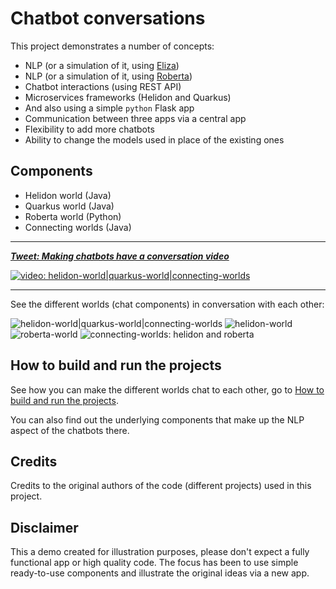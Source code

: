 # Chatbot conversations

This project demonstrates a number of concepts:

- NLP (or a simulation of it, using [Eliza](#Eliza))
- NLP (or a simulation of it, using [Roberta](#Roberta))
- Chatbot interactions (using REST API)
- Microservices frameworks (Helidon and Quarkus)
- And also using a simple `python` Flask app 
- Communication between three apps via a central app
- Flexibility to add more chatbots
- Ability to change the models used in place of the existing ones

## Components

- Helidon world (Java)
- Quarkus world (Java)
- Roberta world (Python)
- Connecting worlds (Java)

--- 
_**[Tweet: Making chatbots have a conversation video](https://twitter.com/theNeomatrix369/status/1287293868376039424)**_

[![video: helidon-world|quarkus-world|connecting-worlds](https://user-images.githubusercontent.com/1570917/88921265-20fa6780-d266-11ea-8e32-9debd9dc5710.png)](https://www.youtube.com/watch?v=2daclN-yAfI&feature=youtu.be&t=2747 "Video: Chatbots talking to each other in action")

--- 

See the different worlds (chat components) in conversation with each other:

![helidon-world|quarkus-world|connecting-worlds](https://user-images.githubusercontent.com/1570917/87869702-9bd79e80-c999-11ea-86d0-3cfd16aa1d84.png)
![helidon-world](https://user-images.githubusercontent.com/1570917/87869761-0ab4f780-c99a-11ea-9a36-b72e09dd63d5.png)
![roberta-world](https://user-images.githubusercontent.com/1570917/87869763-0dafe800-c99a-11ea-836a-ccf269887997.png)
![connecting-worlds: helidon and roberta](https://user-images.githubusercontent.com/1570917/87869767-10aad880-c99a-11ea-919b-283b23b043c8.png)

## How to build and run the projects

See how you can make the different worlds chat to each other, go to [How to build and run the projects](./how-to-build-and-run-the-projects.md).

You can also find out the underlying components that make up the NLP aspect of the chatbots there.

## Credits

Credits to the original authors of the code (different projects) used in this project.

## Disclaimer

This a demo created for illustration purposes, please don't expect a fully functional app or high quality code.
The focus has been to use simple ready-to-use components and illustrate the original ideas via a new app.